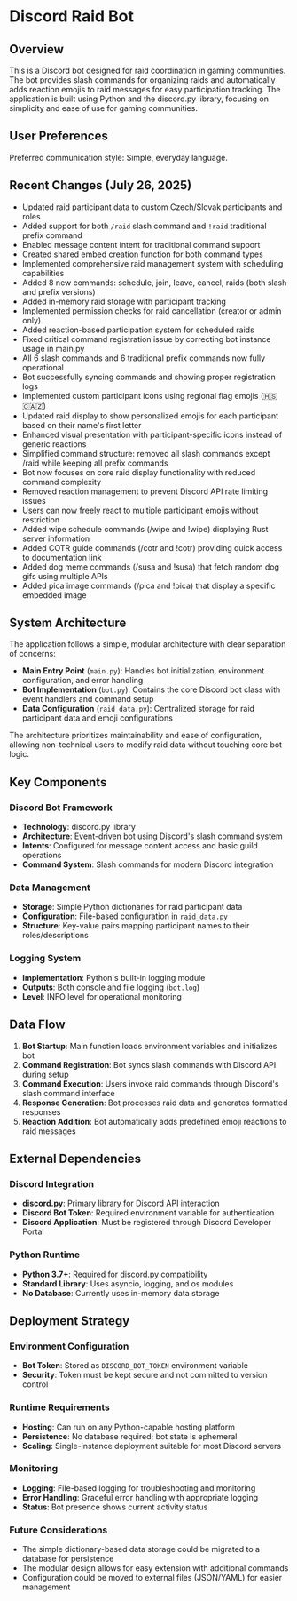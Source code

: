 # Discord Raid Bot

## Overview

This is a Discord bot designed for raid coordination in gaming communities. The bot provides slash commands for organizing raids and automatically adds reaction emojis to raid messages for easy participation tracking. The application is built using Python and the discord.py library, focusing on simplicity and ease of use for gaming communities.

## User Preferences

Preferred communication style: Simple, everyday language.

## Recent Changes (July 26, 2025)

- Updated raid participant data to custom Czech/Slovak participants and roles
- Added support for both `/raid` slash command and `!raid` traditional prefix command
- Enabled message content intent for traditional command support
- Created shared embed creation function for both command types
- Implemented comprehensive raid management system with scheduling capabilities
- Added 8 new commands: schedule, join, leave, cancel, raids (both slash and prefix versions)
- Added in-memory raid storage with participant tracking
- Implemented permission checks for raid cancellation (creator or admin only)
- Added reaction-based participation system for scheduled raids
- Fixed critical command registration issue by correcting bot instance usage in main.py
- All 6 slash commands and 6 traditional prefix commands now fully operational
- Bot successfully syncing commands and showing proper registration logs
- Implemented custom participant icons using regional flag emojis (🇭🇸🇨🇦🇿)
- Updated raid display to show personalized emojis for each participant based on their name's first letter
- Enhanced visual presentation with participant-specific icons instead of generic reactions
- Simplified command structure: removed all slash commands except /raid while keeping all prefix commands
- Bot now focuses on core raid display functionality with reduced command complexity
- Removed reaction management to prevent Discord API rate limiting issues
- Users can now freely react to multiple participant emojis without restriction
- Added wipe schedule commands (/wipe and !wipe) displaying Rust server information
- Added COTR guide commands (/cotr and !cotr) providing quick access to documentation link
- Added dog meme commands (/susa and !susa) that fetch random dog gifs using multiple APIs
- Added pica image commands (/pica and !pica) that display a specific embedded image

## System Architecture

The application follows a simple, modular architecture with clear separation of concerns:

- **Main Entry Point** (`main.py`): Handles bot initialization, environment configuration, and error handling
- **Bot Implementation** (`bot.py`): Contains the core Discord bot class with event handlers and command setup
- **Data Configuration** (`raid_data.py`): Centralized storage for raid participant data and emoji configurations

The architecture prioritizes maintainability and ease of configuration, allowing non-technical users to modify raid data without touching core bot logic.

## Key Components

### Discord Bot Framework
- **Technology**: discord.py library
- **Architecture**: Event-driven bot using Discord's slash command system
- **Intents**: Configured for message content access and basic guild operations
- **Command System**: Slash commands for modern Discord integration

### Data Management
- **Storage**: Simple Python dictionaries for raid participant data
- **Configuration**: File-based configuration in `raid_data.py`
- **Structure**: Key-value pairs mapping participant names to their roles/descriptions

### Logging System
- **Implementation**: Python's built-in logging module
- **Outputs**: Both console and file logging (`bot.log`)
- **Level**: INFO level for operational monitoring

## Data Flow

1. **Bot Startup**: Main function loads environment variables and initializes bot
2. **Command Registration**: Bot syncs slash commands with Discord API during setup
3. **Command Execution**: Users invoke raid commands through Discord's slash command interface
4. **Response Generation**: Bot processes raid data and generates formatted responses
5. **Reaction Addition**: Bot automatically adds predefined emoji reactions to raid messages

## External Dependencies

### Discord Integration
- **discord.py**: Primary library for Discord API interaction
- **Discord Bot Token**: Required environment variable for authentication
- **Discord Application**: Must be registered through Discord Developer Portal

### Python Runtime
- **Python 3.7+**: Required for discord.py compatibility
- **Standard Library**: Uses asyncio, logging, and os modules
- **No Database**: Currently uses in-memory data storage

## Deployment Strategy

### Environment Configuration
- **Bot Token**: Stored as `DISCORD_BOT_TOKEN` environment variable
- **Security**: Token must be kept secure and not committed to version control

### Runtime Requirements
- **Hosting**: Can run on any Python-capable hosting platform
- **Persistence**: No database required; bot state is ephemeral
- **Scaling**: Single-instance deployment suitable for most Discord servers

### Monitoring
- **Logging**: File-based logging for troubleshooting and monitoring
- **Error Handling**: Graceful error handling with appropriate logging
- **Status**: Bot presence shows current activity status

### Future Considerations
- The simple dictionary-based data storage could be migrated to a database for persistence
- The modular design allows for easy extension with additional commands
- Configuration could be moved to external files (JSON/YAML) for easier management